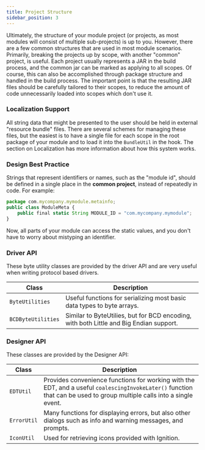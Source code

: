 ```yaml
---
title: Project Structure
sidebar_position: 3
---
```

Ultimately, the structure of your module project (or projects, as most modules will consist of multiple sub-projects) is up to you. However, there are a few common structures that are used in most module scenarios. Primarily, breaking the projects up by scope, with another "common" project, is useful. Each project usually represents a JAR in the build process, and the common jar can be marked as applying to all scopes. Of course, this can also be accomplished through package structure and handled in the build process. The important point is that the resulting JAR files should be carefully tailored to their scopes, to reduce the amount of code unnecessarily loaded into scopes which don't use it.

### Localization Support
All string data that might be presented to the user should be held in external "resource bundle" files. There are several schemes for managing these files, but the easiest is to have a single file for each scope in the root package of your module and to load it into the `BundleUtil` in the hook. The section on Localization has more information about how this system works.

### Design Best Practice
Strings that represent identifiers or names, such as the "module id", should be defined in a single place in the **common project**, instead of repeatedly in code. For example:

```js title="Common Module Code"
package com.mycompany.mymodule.metainfo;
public class ModuleMeta {
    public final static String MODULE_ID = "com.mycompany.mymodule";
}
```
Now, all parts of your module can access the static values, and you don't have to worry about mistyping an identifier.

### Driver API
These byte utility classes are provided by the driver API and are very useful when writing protocol based drivers.

| Class | Description |
|-------|-------------|
| `ByteUtilities` | Useful functions for serializing most basic data types to byte arrays. |
| `BCDByteUtilities` | Similar to ByteUtilies, but for BCD encoding, with both Little and Big Endian support. |

### Designer API
These classes are provided by the Designer API:

| Class | Description |
|-------|-------------|
| `EDTUtil` | Provides convenience functions for working with the EDT, and a useful `coalescingInvokeLater()` function that can be used to group multiple calls into a single event. |
| `ErrorUtil` | Many functions for displaying errors, but also other dialogs such as info and warning messages, and prompts. |
| `IconUtil` | Used for retrieving icons provided with Ignition. |

